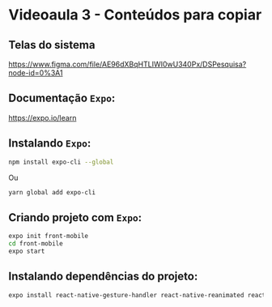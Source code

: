 # Videoaula 3 - Conteúdos para copiar

## Telas do sistema

https://www.figma.com/file/AE96dXBqHTLIWI0wU340Px/DSPesquisa?node-id=0%3A1

## Documentação `Expo`:
https://expo.io/learn

## Instalando `Expo`:

```bash
npm install expo-cli --global
```
Ou 

```bash
yarn global add expo-cli
```

## Criando projeto com `Expo`:

```bash
expo init front-mobile
cd front-mobile
expo start
```

## Instalando dependências do projeto:

```bash
expo install react-native-gesture-handler react-native-reanimated react-native-screens react-native-safe-area-context @react-native-community/masked-view @expo-google-fonts/play expo-font @react-navigation/stack @react-navigation/native axios react-native-picker-select@7.0.0
```